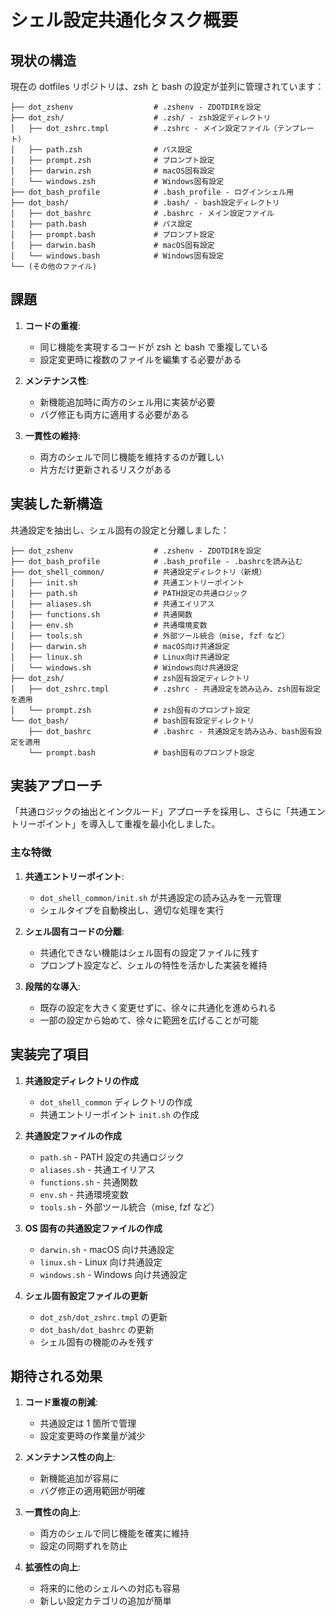 # シェル設定共通化タスク概要

## 現状の構造

現在の dotfiles リポジトリは、zsh と bash の設定が並列に管理されています：

```
├── dot_zshenv                  # .zshenv - ZDOTDIRを設定
├── dot_zsh/                    # .zsh/ - zsh設定ディレクトリ
│   ├── dot_zshrc.tmpl          # .zshrc - メイン設定ファイル（テンプレート）
│   ├── path.zsh                # パス設定
│   ├── prompt.zsh              # プロンプト設定
│   ├── darwin.zsh              # macOS固有設定
│   └── windows.zsh             # Windows固有設定
├── dot_bash_profile            # .bash_profile - ログインシェル用
├── dot_bash/                   # .bash/ - bash設定ディレクトリ
│   ├── dot_bashrc              # .bashrc - メイン設定ファイル
│   ├── path.bash               # パス設定
│   ├── prompt.bash             # プロンプト設定
│   ├── darwin.bash             # macOS固有設定
│   └── windows.bash            # Windows固有設定
└── (その他のファイル)
```

## 課題

1. **コードの重複**:

   - 同じ機能を実現するコードが zsh と bash で重複している
   - 設定変更時に複数のファイルを編集する必要がある

2. **メンテナンス性**:

   - 新機能追加時に両方のシェル用に実装が必要
   - バグ修正も両方に適用する必要がある

3. **一貫性の維持**:
   - 両方のシェルで同じ機能を維持するのが難しい
   - 片方だけ更新されるリスクがある

## 実装した新構造

共通設定を抽出し、シェル固有の設定と分離しました：

```
├── dot_zshenv                  # .zshenv - ZDOTDIRを設定
├── dot_bash_profile            # .bash_profile - .bashrcを読み込む
├── dot_shell_common/           # 共通設定ディレクトリ（新規）
│   ├── init.sh                 # 共通エントリーポイント
│   ├── path.sh                 # PATH設定の共通ロジック
│   ├── aliases.sh              # 共通エイリアス
│   ├── functions.sh            # 共通関数
│   ├── env.sh                  # 共通環境変数
│   ├── tools.sh                # 外部ツール統合（mise, fzf など）
│   ├── darwin.sh               # macOS向け共通設定
│   ├── linux.sh                # Linux向け共通設定
│   └── windows.sh              # Windows向け共通設定
├── dot_zsh/                    # zsh固有設定ディレクトリ
│   ├── dot_zshrc.tmpl          # .zshrc - 共通設定を読み込み、zsh固有設定を適用
│   └── prompt.zsh              # zsh固有のプロンプト設定
└── dot_bash/                   # bash固有設定ディレクトリ
    ├── dot_bashrc              # .bashrc - 共通設定を読み込み、bash固有設定を適用
    └── prompt.bash             # bash固有のプロンプト設定
```

## 実装アプローチ

「共通ロジックの抽出とインクルード」アプローチを採用し、さらに「共通エントリーポイント」を導入して重複を最小化しました。

### 主な特徴

1. **共通エントリーポイント**:

   - `dot_shell_common/init.sh` が共通設定の読み込みを一元管理
   - シェルタイプを自動検出し、適切な処理を実行

2. **シェル固有コードの分離**:

   - 共通化できない機能はシェル固有の設定ファイルに残す
   - プロンプト設定など、シェルの特性を活かした実装を維持

3. **段階的な導入**:
   - 既存の設定を大きく変更せずに、徐々に共通化を進められる
   - 一部の設定から始めて、徐々に範囲を広げることが可能

## 実装完了項目

1. **共通設定ディレクトリの作成**

   - `dot_shell_common` ディレクトリの作成
   - 共通エントリーポイント `init.sh` の作成

2. **共通設定ファイルの作成**

   - `path.sh` - PATH 設定の共通ロジック
   - `aliases.sh` - 共通エイリアス
   - `functions.sh` - 共通関数
   - `env.sh` - 共通環境変数
   - `tools.sh` - 外部ツール統合（mise, fzf など）

3. **OS 固有の共通設定ファイルの作成**

   - `darwin.sh` - macOS 向け共通設定
   - `linux.sh` - Linux 向け共通設定
   - `windows.sh` - Windows 向け共通設定

4. **シェル固有設定ファイルの更新**
   - `dot_zsh/dot_zshrc.tmpl` の更新
   - `dot_bash/dot_bashrc` の更新
   - シェル固有の機能のみを残す

## 期待される効果

1. **コード重複の削減**:

   - 共通設定は 1 箇所で管理
   - 設定変更時の作業量が減少

2. **メンテナンス性の向上**:

   - 新機能追加が容易に
   - バグ修正の適用範囲が明確

3. **一貫性の向上**:

   - 両方のシェルで同じ機能を確実に維持
   - 設定の同期ずれを防止

4. **拡張性の向上**:
   - 将来的に他のシェルへの対応も容易
   - 新しい設定カテゴリの追加が簡単
